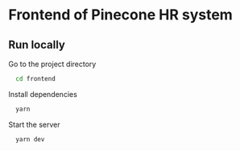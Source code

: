 # Frontend of Pinecone HR system

## Run locally

Go to the project directory

```bash
  cd frontend
```

Install dependencies

```bash
  yarn
```

Start the server

```bash
  yarn dev
```
